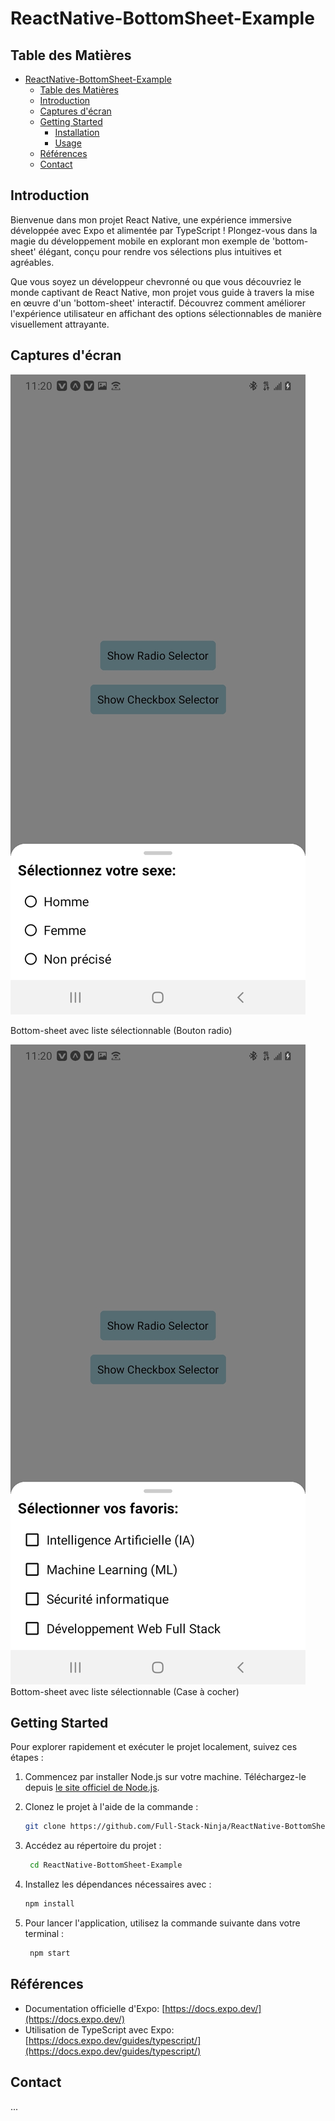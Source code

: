 # ReactNative-BottomSheet-Example

## Table des Matières

- [ReactNative-BottomSheet-Example](#reactnative-bottomsheet-example)
  - [Table des Matières](#table-des-matières)
  - [Introduction](#introduction)
  - [Captures d'écran](#captures-décran)
  - [Getting Started](#getting-started)
    - [Installation](#installation)
    - [Usage](#usage)
  - [Références](#références)
  - [Contact](#contact)

## Introduction

Bienvenue dans mon projet React Native, une expérience immersive développée avec Expo et alimentée par TypeScript ! Plongez-vous dans la magie du développement mobile en explorant mon exemple de 'bottom-sheet' élégant, conçu pour rendre vos sélections plus intuitives et agréables.

Que vous soyez un développeur chevronné ou que vous découvriez le monde captivant de React Native, mon projet vous guide à travers la mise en œuvre d'un 'bottom-sheet' interactif. Découvrez comment améliorer l'expérience utilisateur en affichant des options sélectionnables de manière visuellement attrayante.

## Captures d'écran
![Image 1](./assets/image/preview-1.jpg)

Bottom-sheet avec liste sélectionnable (Bouton radio)

![Image 2](./assets/image/preview-2.jpg)
Bottom-sheet avec liste sélectionnable (Case à cocher)

## Getting Started

Pour explorer rapidement et exécuter le projet localement, suivez ces étapes :

1. Commencez par installer Node.js sur votre machine. Téléchargez-le depuis [le site officiel de Node.js](https://nodejs.org/).

2. Clonez le projet à l'aide de la commande :
   
   ```bash
   git clone https://github.com/Full-Stack-Ninja/ReactNative-BottomSheet-Example.git
    ```
3. Accédez au répertoire du projet :
   
   ```bash
    cd ReactNative-BottomSheet-Example
    ```
4. Installez les dépendances nécessaires avec :

    ```bash
    npm install
    ````
5. Pour lancer l'application, utilisez la commande suivante dans votre terminal :

   ```bash
    npm start
    ````

## Références

- Documentation officielle d'Expo: [https://docs.expo.dev/](https://docs.expo.dev/)
- Utilisation de TypeScript avec Expo: [https://docs.expo.dev/guides/typescript/](https://docs.expo.dev/guides/typescript/)


## Contact
...
